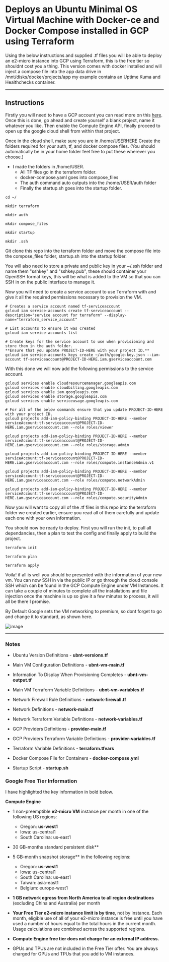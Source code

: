 # Deploys an Ubuntu Minimal OS Virtual Machine with Docker-ce and Docker Compose installed in GCP using Terraform
Using the below instructions and supplied .tf files you will be able to deploy an e2-micro instance into GCP using Terraform, this is the free tier so shouldnt cost you a thing. This version comes with docker installed and will inject a compose file into the app data drive in /mnt/disks/docker/projects/app my example contains an Uptime Kuma and Healthchecks container.

____

## Instructions
Firstly you will need to have a GCP account you can read more on this [here](https://cloud.google.com/free/docs/gcp-free-tier). Once this is done, go ahead and create yourself a blank project, name it whatever you like. Then enable the Compute Engine API, finally proceed to open up the google cloud shell from within that project.

Once in the cloud shell, make sure you are in /home/USERHERE
Create the folders required for your auth, tf,  and docker compose files. (You should automatically be in your home folder feel free to put these wherever you choose.)

- I made the folders in /home/USER.
  - All TF files go in the terraform folder.
  - docker-compose.yaml goes into compose_files
  - The auth command auto outputs into the /home/USER/auth folder
  - Finally the startup.sh goes into the startup folder.

```
cd ~/

mkdir terraform

mkdir auth

mkdir compose_files

mkdir startup

mkdir .ssh
```
Git clone this repo into the terraform folder and move the compose file into the compose_files folder, startup.sh into the startup folder.

You will also need to store a private and public key in your ~/.ssh folder and name them "sshkey" and "sshkey.pub", these should container your OpenSSH format keys, this will be what is added to the VM so that you can SSH in on the public interface to manage it.

Now you will need to create a service account to use Terraform with and give it all the required permissions necessary to provision the VM.

```
# Creates a service account named tf-serviceaccount 
gcloud iam service-accounts create tf-serviceaccount --description="service account for terraform" --display-name="terraform_service_account"

# List accounts to ensure it was created
gcloud iam service-accounts list

# Create keys for the service account to use when provisioning and store them in the auth folder.
**Ensure that you update PROJECT-ID-HERE with your project ID.**
gcloud iam service-accounts keys create ~/auth/google-key.json --iam-account tf-serviceaccount@PROJECT-ID-HERE.iam.gserviceaccount.com
```

With this done we will now add the following permissions to the service account.

```
gcloud services enable cloudresourcemanager.googleapis.com
gcloud services enable cloudbilling.googleapis.com
gcloud services enable iam.googleapis.com
gcloud services enable storage.googleapis.com
gcloud services enable serviceusage.googleapis.com

# For all of the below commands ensure that you update PROJECT-ID-HERE with your project ID.
gcloud projects add-iam-policy-binding PROJECT-ID-HERE --member serviceAccount:tf-serviceaccount@PROJECT-ID-HERE.iam.gserviceaccount.com --role roles/viewer

gcloud projects add-iam-policy-binding PROJECT-ID-HERE --member serviceAccount:tf-serviceaccount@PROJECT-ID-HERE.iam.gserviceaccount.com --role roles/storage.admin

gcloud projects add-iam-policy-binding PROJECT-ID-HERE --member serviceAccount:tf-serviceaccount@PROJECT-ID-HERE.iam.gserviceaccount.com --role roles/compute.instanceAdmin.v1

gcloud projects add-iam-policy-binding PROJECT-ID-HERE --member serviceAccount:tf-serviceaccount@PROJECT-ID-HERE.iam.gserviceaccount.com --role roles/compute.networkAdmin

gcloud projects add-iam-policy-binding PROJECT-ID-HERE --member serviceAccount:tf-serviceaccount@PROJECT-ID-HERE.iam.gserviceaccount.com --role roles/compute.securityAdmin
```

Now you will want to copy all of the .tf files in this repo into the terraform folder we created earlier, ensure you read all of them carefully and update each one with your own information.

You should now be ready to deploy. First you will run the init, to pull all dependancies, then a plan to test the config and finally apply to build the project.
```
terraform init

terraform plan

terraform apply
```

Voila! if all is well you should be presented with the information of your new vm. You can now SSH in via the public IP or go through the cloud console SSH which can be found in the GCP Compute Engine under VM Instances. It can take a couple of minutes to complete all the installations and file injection once the machine is up so give it a few minutes to process, it will all be there I promise.

By Default Google sets the VM networking to premium, so dont forget to go and change it to standard, as shown here.

![image](https://user-images.githubusercontent.com/53116754/171113057-e9b5409d-1719-422e-a28c-36da70bfee2d.png)

____

### Notes

- Ubuntu Version Definitions - **ubnt-versions.tf**

- Main VM Configuration Definitions - **ubnt-vm-main.tf**

- Information To Display When Provisioning Completes - **ubnt-vm-output.tf**

- Main VM Terraform Variable Definitions - **ubnt-vm-variables.tf**

- Network Firewall Rule Definitions - **network-firewall.tf**

- Network Definitions - **network-main.tf**

- Network Terraform Variable Definitions - **network-variables.tf**

- GCP Providers Definitions - **provider-main.tf**

- GCP Providers Terraform Variable Definitions - **provider-variables.tf**

- Terraform Variable Definitions - **terraform.tfvars**

- Docker Compose File for Containers - **docker-compose.yml**

- Startup Script - **startup.sh**

### Google Free Tier Information
I have highlighted the key information in bold below.

**Compute Engine**
- 1 non-preemptible **e2-micro VM** instance per month in one of the following US regions:
    - Oregon: **us-west1**
    - Iowa: us-central1
    - South Carolina: us-east1
- 30 GB-months standard persistent disk**
- 5 GB-month snapshot storage** in the following regions:
    - Oregon: **us-west1**
    - Iowa: us-central1
    - South Carolina: us-east1
    - Taiwan: asia-east1
    - Belgium: europe-west1
- **1 GB network egress from North America to all region destinations** (excluding China and Australia) per month
- **Your Free Tier e2-micro instance limit is by time**, not by instance. Each month, eligible use of all of your e2-micro instance is free until you have used a number of hours equal to the total hours in the current month. Usage calculations are combined across the supported regions.

- **Compute Engine free tier does not charge for an external IP address.**

- GPUs and TPUs are not included in the Free Tier offer. You are always charged for GPUs and TPUs that you add to VM instances.
